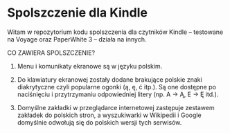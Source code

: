 <h1>Spolszczenie dla Kindle</h1>

Witam w repozytorium kodu spolszczenia dla czytników Kindle – testowane na Voyage oraz PaperWhite 3 – działa na innych.

CO ZAWIERA SPOLSZCZENIE?

1) Menu i komunikaty ekranowe są w języku polskim.

2) Do klawiatury ekranowej zostały dodane brakujące polskie znaki diakrytyczne czyli popularne ogonki (ą, ę, ć itp.). Są one dostępne po naciśnięciu i przytrzymaniu odpowiedniej litery (np. A -> Ą, E -> Ę itd.).

3) Domyślne zakładki w przeglądarce internetowej zastępuje zestawem zakładek do polskich stron, a wyszukiwarki w Wikipedii i Google domyślnie odwołują się do polskich wersji tych serwisów.
